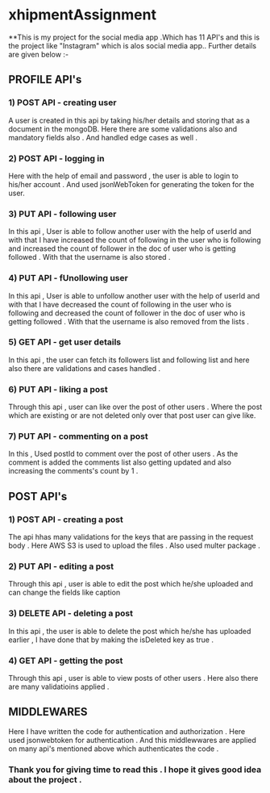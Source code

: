 # xhipmentAssignment

**This is my project for the social media app .Which has 11 API's and this is the project like "Instagram" which is alos social media app..
Further details are given below  :-

## PROFILE API's

### 1) POST API - creating user

A user is created in this api by taking his/her details and storing that as a document in the mongoDB. Here there are some validations also and mandatory fields also . And handled edge cases as well .

### 2) POST API - logging in 

Here with the help of email and password , the user is able to login to his/her account . And used jsonWebToken for generating the token for the user.

### 3) PUT API - following user

In this api , User is able to follow another user with the help of userId and with that I have increased the count of following in the user who is following and increased the count of follower in the doc of user who is getting followed . With that the username is also stored .

### 4) PUT API - fUnollowing user

In this api , User is able to unfollow another user with the help of userId and with that I have decreased the count of following in the user who is following and decreased the count of follower in the doc of user who is getting followed . With that the username is also removed from the lists .

### 5) GET API - get user details

In this api , the user can fetch its followers list and following list and here also there are validations and cases handled .

### 6) PUT API - liking a post

Through this api , user can like over the post of other users . Where the post which are existing or are not deleted only over that post user can give like.

### 7) PUT API - commenting on a post

In this , Used postId to comment over the post of other users . As the comment is added the comments list also getting updated and also increasing the comments's count by 1 .

## POST API's

### 1) POST API - creating a post 

The api hhas many validations for the keys that are passing in the request body . Here AWS S3 is used to upload the files .
Also used multer package .

### 2) PUT API - editing a post 

Through this api , user is able to edit the post which he/she uploaded and can change the fields like caption 

### 3) DELETE API - deleting a post

In this api , the user is able to delete the post which he/she has uploaded earlier , I have done that by making the isDeleted key as true .

### 4) GET API - getting the post

Through this api , user is able to view posts of other users . Here also there are many validatioins applied .

## MIDDLEWARES 

Here I have written the code for authentication and authorization . Here used jsonwebtoken for authentication . And this middlewwares are applied on many api's mentioned above which authenticates the code . 

### Thank you for giving time to read this . I hope it gives good idea about the project . 

